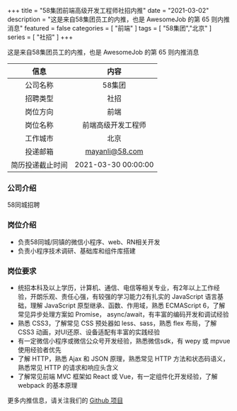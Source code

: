 +++
title = "58集团前端高级开发工程师社招内推"
date = "2021-03-02"
description = "这是来自58集团员工的内推，也是 AwesomeJob 的第 65 则内推消息"
featured = false
categories = [
    "前端"
]
tags = [
    "58集团","北京"
]
series = [
    "社招"
]
+++

这是来自58集团员工的内推，也是 AwesomeJob 的第 65 则内推消息
<!--more-->

| 信息 | 内容 |
| :-----:| :----: |
| 公司名称 | 58集团 |
| 招聘类型 | 社招 |
| 岗位方向 | 前端 |
| 岗位名称 | 前端高级开发工程师 |
| 工作城市 | 北京 |
| 投递邮箱 | mayanli@58.com |
| 简历投递截止时间 | 2021-03-30 00:00:00 |

### 公司介绍

58同城招聘

### 岗位介绍

- 负责58同城/同镇的微信小程序、web、RN相关开发
- 负责小程序技术调研、基础库和组件库搭建

### 岗位要求

-  统招本科及以上学历，计算机、通信、电信等相关专业，有2年以上工作经验，开朗乐观、责任心强，有较强的学习能力2有扎实的 JavaScript 语言基础，理解 JavaScript 原型继承、函数、作用域，熟悉 ECMAScript 6，了解常见异步处理方案如 Promise， async/await，有丰富的编码开发和调试经验
- 熟悉 CSS3，了解常见 CSS 预处器如 less、sass，熟悉 flex 布局，了解 CSS3 动画，对UI还原、设备适配有丰富的实践经验
- 有一定微信小程序或微信公众号开发经验，熟悉微信sdk，有 wepy 或 mpvue 使用经验者优先
- 了解 HTTP，熟悉 Ajax 和 JSON 原理，熟悉常见 HTTP 方法和状态码语义，熟悉常见 HTTP 的请求和响应头含义
- 了解常见前端 MVC 框架如 React 或 Vue，有一定组件化开发经验，了解 webpack 的基本原理

更多内推信息，请关注我们的 [Github 项目](https://github.com/Dikea/AwesomeJob)

